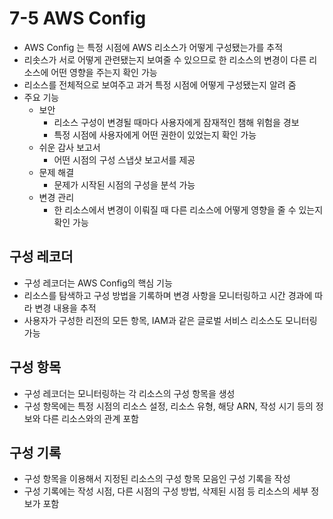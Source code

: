 # 7-5 AWS Config

- AWS Config 는 특정 시점에 AWS 리소스가 어떻게 구성됐는가를 추적
- 리솟스가 서로 어떻게 관련됐는지 보여줄 수 있으므로 한 리소스의 변경이 다른 리소스에 어떤 영향을 주는지 확인 가능
- 리소스를 전체적으로 보여주고 과거 특정 시점에 어떻게 구성됐는지 알려 줌
- 주요 기능
  - 보안
    - 리소스 구성이 변경될 때마다 사용자에게 잠재적인 챔해 위험을 경보
    - 특정 시점에 사용자에게 어떤 권한이 있었는지 확인 가능
  - 쉬운 감사 보고서
    - 어떤 시점의 구성 스냅샷 보고서를 제공
  - 문제 해결
    - 문제가 시작된 시점의 구성을 분석 가능
  - 변경 관리
    - 한 리소스에서 변경이 이뤄질 때 다른 리소스에 어떻게 영향을 줄 수 있는지 확인 가능



## 구성 레코더

- 구성 레코더는 AWS Config의 핵심 기능
- 리소스를 탐색하고 구성 방법을 기록하며 변경 사항을 모니터링하고 시간 경과에 따라 변경 내용을 추적
- 사용자가 구성한 리전의 모든 항목, IAM과 같은 글로벌 서비스 리소스도 모니터링 가능



## 구성 항목

- 구성 레코더는 모니터링하는 각 리소스의 구성 항목을 생성
- 구성 항목에는 특정 시점의 리소스 설정, 리소스 유형, 해당 ARN, 작성 시기 등의 정보와 다른 리소스와의 관계 포함



## 구성 기록

- 구성 항목을 이용해서 지정된 리소스의 구성 항목 모음인 구성 기록을 작성
- 구성 기록에는 작성 시점, 다른 시점의 구성 방법, 삭제된 시점 등 리소스의 세부 정보가 포함



